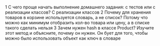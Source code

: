 1 С чего проще начать выполнение домашнего задания: с тестов или с реализации классов?
С реализации классов
2 Почему для хранения товаров в корзине используется словарь, а не список?
Потому что можно как минимум отобразить кол-во товара или цену, а в списке такого сделать нельзя
3 Зачем нужен hash в классе Product? Изучите этот метод и объясните, почему он нужен.
Он бует для того, чтобы можно было использовать объект как ключ в словаре